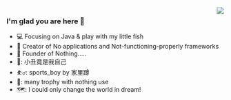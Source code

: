 <img align="right" src="https://github-readme-stats.vercel.app/api?username=fraudLeo&show_icons=true&icon_color=CE1D2D&text_color=718096&bg_color=ffffff&hide_title=true" />

### I'm glad you are here 👋
- :computer: Focusing on Java & play with my little fish
- :hammer: Creator of No applications and Not-functioning-properly frameworks
- :ram: Founder of Nothing.....
- 🤡: 小丑竟是我自己
- ⛹️‍♂️: sports_boy by 家里蹲
- 🥉: many trophy with nothing use
- 🗺️: I could only change the world in dream!

